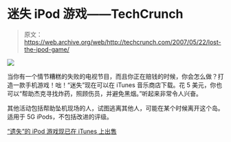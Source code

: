 # 迷失 iPod 游戏——TechCrunch

> 原文：<https://web.archive.org/web/http://techcrunch.com/2007/05/22/lost-the-ipod-game/>

![](img/d88ea3c8e9e149cc98b758941fb9285b.png)

当你有一个情节糟糕的失败的电视节目，而且你正在赔钱的时候，你会怎么做？打造一款手机游戏！咄！“迷失”现在可以在 iTunes 音乐商店下载。花 5 美元，你也可以“帮助杰克寻找炸药，照顾伤员，并避免黑烟。”听起来非常令人兴奋。

其他活动包括帮助坠机现场的人，试图逃离其他人，可能在某个时候离开这个岛。适用于 5G iPods，不包括改进的评级。

[“遗失”的 iPod 游戏现已在 iTunes 上出售](https://web.archive.org/web/20201020060654/http://ilounge.com/index.php/news/comments/lost-ipod-game-now-available-on-itunes/)